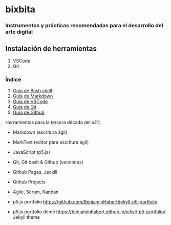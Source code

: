 # bixbita

### Instrumentos y prácticas recomendadas para el desarrollo del arte digital

## Instalación de herramientas

1. VSCode
2. Git

### Índice

1. [Guía de Bash shell](./terminal.md)
2. [Guía de Markdown](./markdown.md)
3. [Guía de VSCode](./)
4. [Guía de Git](./)
5. [Guía de Github](./)


Herramientas para la tercera década del s21:

- Markdown (escritura ágil)
- MarkText (editor para escritura ágil)
- JavaScript (p5.js)
- Git, Git bash & Github (versiones)
- Github Pages, Jeckill
- Github Projects

- Agile, Scrum, Kanban

- p5.js portfolio
  <https://github.com/BenjaminHabert/jekyll-p5-portfolio>

- p5.js portfolio demo
  <https://benjaminhabert.github.io/jekyll-p5-portfolio/>
  Jekyll theme

